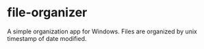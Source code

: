 # file-organizer
A simple organization app for Windows. Files are organized by unix timestamp of date modified.
